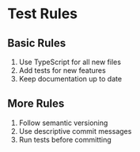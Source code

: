 # Test Rules

## Basic Rules
1. Use TypeScript for all new files
2. Add tests for new features
3. Keep documentation up to date

## More Rules
1. Follow semantic versioning
2. Use descriptive commit messages
3. Run tests before committing
